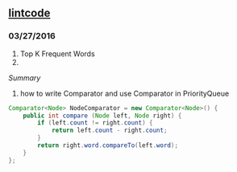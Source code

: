 ## [lintcode](lintcode.com)

### 03/27/2016
1. Top K Frequent Words
2. 

*Summary*
1. how to write Comparator and use Comparator in PriorityQueue
```java
Comparator<Node> NodeComparator = new Comparator<Node>() {
    public int compare (Node left, Node right) {
        if (left.count != right.count) {
            return left.count - right.count;
        }
        return right.word.compareTo(left.word);
    }
};
```
